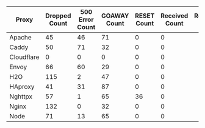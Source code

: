 | Proxy      | Dropped Count | 500 Error Count | GOAWAY Count | RESET Count | Received Count | Received Tests |
| ---------- | ------------- | --------------- | ------------ | ----------- | -------------- | -------------- |
| Apache     | 45            | 46              | 71           | 0           | 0              |  |
| Caddy      | 50            | 71              | 32           | 0           | 0              |  |
| Cloudflare | 0             | 0               | 0            | 0           | 0              |  |
| Envoy      | 66            | 60              | 29           | 0           | 0              |  |
| H2O        | 115           | 2               | 47           | 0           | 0              |  |
| HAproxy    | 41            | 31              | 87           | 0           | 0              |  |
| Nghttpx    | 57            | 1               | 65           | 36          | 0              |  |
| Nginx      | 132           | 0               | 32           | 0           | 0              |  |
| Node       | 71            | 13              | 65           | 0           | 0              |  |
